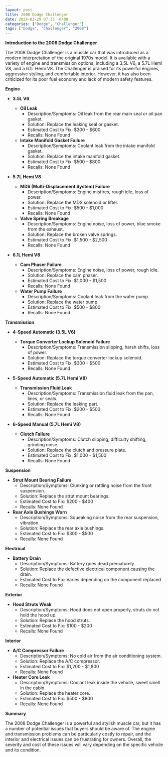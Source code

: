 ```yaml
---
layout: post
title: 2008 Dodge Challenger
date: 2024-03-29 07:33 -0400
categories: ["Dodge", "Challenger"]
tags: ["Dodge", "Challenger", "2008"]
---
```

**Introduction to the 2008 Dodge Challenger**

The 2008 Dodge Challenger is a muscle car that was introduced as a modern interpretation of the original 1970s model. It is available with a variety of engine and transmission options, including a 3.5L V6, a 5.7L Hemi V8, and a 6.1L Hemi V8. The Challenger is praised for its powerful engines, aggressive styling, and comfortable interior. However, it has also been criticized for its poor fuel economy and lack of modern safety features.

**Engine**

* **3.5L V6**

    * **Oil Leak**
        * Description/Symptoms: Oil leak from the rear main seal or oil pan gasket.
        * Solution: Replace the leaking seal or gasket.
        * Estimated Cost to Fix: $300 - $600
        * Recalls: None Found
    * **Intake Manifold Gasket Failure**
        * Description/Symptoms: Coolant leak from the intake manifold gasket.
        * Solution: Replace the intake manifold gasket.
        * Estimated Cost to Fix: $500 - $800
        * Recalls: None Found

* **5.7L Hemi V8**

    * **MDS (Multi-Displacement System) Failure**
        * Description/Symptoms: Engine misfires, rough idle, loss of power.
        * Solution: Replace the MDS solenoid or lifter.
        * Estimated Cost to Fix: $500 - $1,000
        * Recalls: None Found
    * **Valve Spring Breakage**
        * Description/Symptoms: Engine noise, loss of power, blue smoke from the exhaust.
        * Solution: Replace the broken valve springs.
        * Estimated Cost to Fix: $1,500 - $2,500
        * Recalls: None Found

* **6.1L Hemi V8**

    * **Cam Phaser Failure**
        * Description/Symptoms: Engine noise, loss of power, rough idle.
        * Solution: Replace the cam phaser.
        * Estimated Cost to Fix: $1,000 - $1,500
        * Recalls: None Found
    * **Water Pump Failure**
        * Description/Symptoms: Coolant leak from the water pump.
        * Solution: Replace the water pump.
        * Estimated Cost to Fix: $500 - $800
        * Recalls: None Found

**Transmission**

* **4-Speed Automatic (3.5L V6)**

    * **Torque Converter Lockup Solenoid Failure**
        * Description/Symptoms: Transmission slipping, harsh shifts, loss of power.
        * Solution: Replace the torque converter lockup solenoid.
        * Estimated Cost to Fix: $300 - $500
        * Recalls: None Found

* **5-Speed Automatic (5.7L Hemi V8)**

    * **Transmission Fluid Leak**
        * Description/Symptoms: Transmission fluid leak from the pan, lines, or seals.
        * Solution: Replace the leaking part.
        * Estimated Cost to Fix: $200 - $500
        * Recalls: None Found

* **6-Speed Manual (5.7L Hemi V8)**

    * **Clutch Failure**
        * Description/Symptoms: Clutch slipping, difficulty shifting, grinding noise.
        * Solution: Replace the clutch and pressure plate.
        * Estimated Cost to Fix: $1,000 - $1,500
        * Recalls: None Found

**Suspension**

* **Strut Mount Bearing Failure**
    * Description/Symptoms: Clunking or rattling noise from the front suspension.
    * Solution: Replace the strut mount bearings.
    * Estimated Cost to Fix: $200 - $400
    * Recalls: None Found
* **Rear Axle Bushings Worn**
    * Description/Symptoms: Squeaking noise from the rear suspension, vibration.
    * Solution: Replace the rear axle bushings.
    * Estimated Cost to Fix: $300 - $500
    * Recalls: None Found

**Electrical**

* **Battery Drain**
    * Description/Symptoms: Battery goes dead prematurely.
    * Solution: Replace the defective electrical component causing the drain.
    * Estimated Cost to Fix: Varies depending on the component replaced
    * Recalls: None Found

**Exterior**

* **Hood Struts Weak**
    * Description/Symptoms: Hood does not open properly, struts do not hold the hood up.
    * Solution: Replace the hood struts.
    * Estimated Cost to Fix: $100 - $200
    * Recalls: None Found

**Interior**

* **A/C Compressor Failure**
    * Description/Symptoms: No cold air from the air conditioning system.
    * Solution: Replace the A/C compressor.
    * Estimated Cost to Fix: $1,200 - $1,800
    * Recalls: None Found
* **Heater Core Leak**
    * Description/Symptoms: Coolant leak inside the vehicle, sweet smell in the cabin.
    * Solution: Replace the heater core.
    * Estimated Cost to Fix: $500 - $800
    * Recalls: None Found

**Summary**

The 2008 Dodge Challenger is a powerful and stylish muscle car, but it has a number of potential issues that buyers should be aware of. The engine and transmission problems can be particularly costly to repair, and the interior and electrical issues can be frustrating for owners. Overall, the severity and cost of these issues will vary depending on the specific vehicle and its condition.
